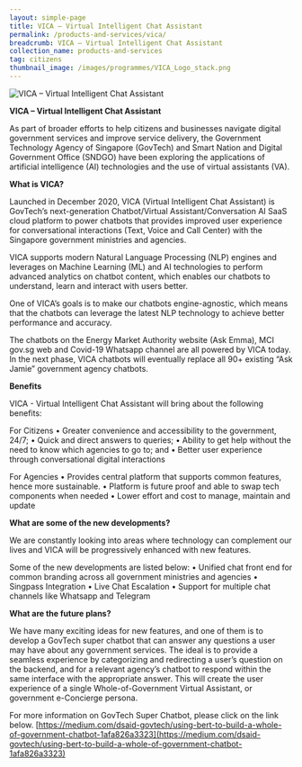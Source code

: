 ```yaml
---
layout: simple-page
title: VICA – Virtual Intelligent Chat Assistant
permalink: /products-and-services/vica/
breadcrumb: VICA – Virtual Intelligent Chat Assistant
collection_name: products-and-services
tag: citizens
thumbnail_image: /images/programmes/VICA_Logo_stack.png
---
```


![VICA – Virtual Intelligent Chat Assistant](/images/programmes/VICA_Logo_stack.png)

**VICA – Virtual Intelligent Chat Assistant**

As part of broader efforts to help citizens and businesses navigate digital government services and improve service delivery, the Government Technology Agency of Singapore (GovTech) and Smart Nation and Digital Government Office (SNDGO) have been exploring the applications of artificial intelligence (AI) technologies and the use of virtual assistants (VA).

**What is VICA?**

Launched in December 2020, VICA (Virtual Intelligent Chat Assistant) is GovTech’s next-generation Chatbot/Virtual Assistant/Conversation AI SaaS cloud platform to power chatbots that provides improved user experience for conversational interactions (Text, Voice and Call Center) with the Singapore government ministries and agencies. 

VICA supports modern Natural Language Processing (NLP) engines and leverages on Machine Learning (ML) and AI technologies to perform advanced analytics on chatbot content, which enables our chatbots to understand, learn and interact with users better.

One of VICA’s goals is to make our chatbots engine-agnostic, which means that the chatbots can leverage the latest NLP technology to achieve better performance and accuracy.

The chatbots on the Energy Market Authority website (Ask Emma), MCI gov.sg web and Covid-19 Whatsapp channel are all powered by VICA today. In the next phase, VICA chatbots will eventually replace all 90+ existing “Ask Jamie” government agency chatbots. 

**Benefits**

VICA - Virtual Intelligent Chat Assistant will bring about the following benefits:

For Citizens
•	Greater convenience and accessibility to the government, 24/7;
•	Quick and direct answers to queries;
•	Ability to get help without the need to know which agencies to go to; and
•	Better user experience through conversational digital interactions

For Agencies 
•	Provides central platform that supports common features, hence more sustainable.
•	Platform is future proof and able to swap tech components when needed
•	Lower effort and cost to manage, maintain and update

**What are some of the new developments?**

We are constantly looking into areas where technology can complement our lives and VICA will be progressively enhanced with new features.

Some of the new developments are listed below:
•	Unified chat front end for common branding across all government ministries and agencies
•	Singpass Integration
•	Live Chat Escalation
•	Support for multiple chat channels like Whatsapp and Telegram

**What are the future plans?**

We have many exciting ideas for new features, and one of them is to develop a GovTech super chatbot that can answer any questions a user may have about any government services. The ideal is to provide a seamless experience by categorizing and redirecting a user’s question on the backend, and for a relevant agency’s chatbot to respond within the same interface with the appropriate answer. This will create the user experience of a single Whole-of-Government Virtual Assistant, or government e-Concierge persona.

For more information on GovTech Super Chatbot, please click on the link below.
[https://medium.com/dsaid-govtech/using-bert-to-build-a-whole-of-government-chatbot-1afa826a3323](https://medium.com/dsaid-govtech/using-bert-to-build-a-whole-of-government-chatbot-1afa826a3323)
